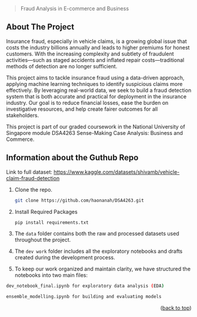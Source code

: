 > Fraud Analysis in E-commerce and Business

<!-- ABOUT THE PROJECT -->
## About The Project
<a name="readme-top"></a>

Insurance fraud, especially in vehicle claims, is a growing global issue that costs the industry billions annually and leads to higher premiums for honest customers. With the increasing complexity and subtlety of fraudulent activities—such as staged accidents and inflated repair costs—traditional methods of detection are no longer sufficient.

This project aims to tackle insurance fraud using a data-driven approach, applying machine learning techniques to identify suspicious claims more effectively. By leveraging real-world data, we seek to build a fraud detection system that is both accurate and practical for deployment in the insurance industry. Our goal is to reduce financial losses, ease the burden on investigative resources, and help create fairer outcomes for all stakeholders.

This project is part of our graded coursework in the National University of Singapore module DSA4263 Sense-Making Case Analysis: Business and Commerce.
 
## Information about the Guthub Repo

Link to full dataset: https://www.kaggle.com/datasets/shivamb/vehicle-claim-fraud-detection

1. Clone the repo.

   ```sh
   git clone https://github.com/haonanah/DSA4263.git
   ``` 
2. Install Required Packages

   ```sh
   pip install requirements.txt
   ```
3. The `data` folder contains both the raw and processed datasets used throughout the project.
4. The `dev work` folder includes all the exploratory notebooks and drafts created during the development process.
5. To keep our work organized and maintain clarity, we have structured the notebooks into two main files:

```sh
dev_notebook_final.ipynb for exploratory data analysis (EDA)

ensemble_modelling.ipynb for building and evaluating models
```


<p align="right">(<a href="#readme-top">back to top</a>)</p>


